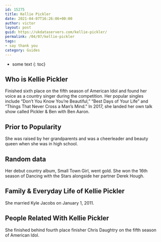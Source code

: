 ```yaml
---
id: 15275
title: Kellie Pickler
date: 2021-04-07T16:26:06+00:00
author: victor
layout: post
guid: https://ukdataservers.com/kellie-pickler/
permalink: /04/07/kellie-pickler
tags:
- say thank you
category: Guides
---
```


* some text
{: toc}


## Who is Kellie Pickler



Finished sixth place on the fifth season of American Idol and found her voice as a country singer during the competition. Her popular singles include &#8220;Don&#8217;t You Know You&#8217;re Beautiful,&#8221; &#8220;Best Days of Your Life&#8221; and &#8220;Things That Never Cross a Man&#8217;s Mind.&#8221; In 2017, she landed her own talk show called Pickler & Ben with Ben Aaron.

                
                
                
## Prior to Popularity



She was raised by her grandparents and was a cheerleader and beauty queen when she was in high school.

                
                
                
## Random data



Her debut country album, Small Town Girl, went gold. She won the 16th season of Dancing with the Stars alongside her partner Derek Hough.

                
                
                
## Family & Everyday Life of Kellie Pickler



She married Kyle Jacobs on January 1, 2011.

                
                
                
## People Related With Kellie Pickler



She finished behind fourth place finisher Chris Daughtry on the fifth season of American Idol.

                
              
            
          
          
          
